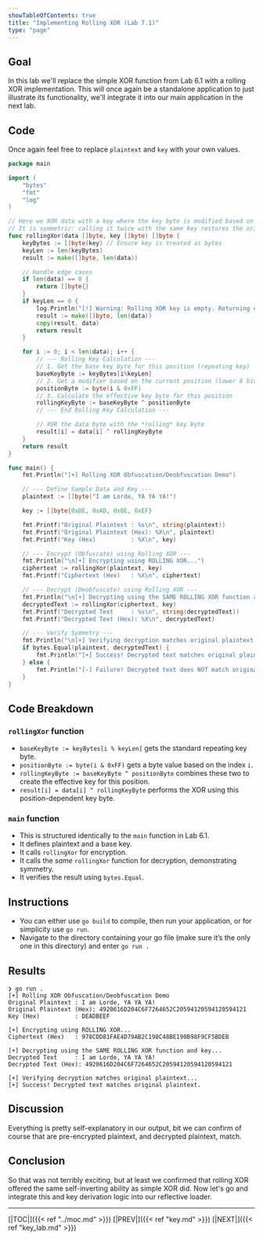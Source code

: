 ```yaml
---
showTableOfContents: true
title: "Implementing Rolling XOR (Lab 7.1)"
type: "page"
---
```

## Goal
In this lab we'll replace the simple XOR function from Lab 6.1 with a rolling XOR implementation. This will once again be a standalone application to just illustrate its functionality, we'll integrate it into our main application in the next lab.


## Code
Once again feel free to replace `plaintext` and `key` with your own values.

```go
package main

import (
	"bytes"
	"fmt"
	"log"
)

// Here we XOR data with a key where the key byte is modified based on position.
// It is symmetric: calling it twice with the same key restores the original data.
func rollingXor(data []byte, key []byte) []byte {
	keyBytes := []byte(key) // Ensure key is treated as bytes
	keyLen := len(keyBytes)
	result := make([]byte, len(data))

	// Handle edge cases
	if len(data) == 0 {
		return []byte{}
	}
	if keyLen == 0 {
		log.Println("[!] Warning: Rolling XOR key is empty. Returning original data.")
		result := make([]byte, len(data))
		copy(result, data)
		return result
	}

	for i := 0; i < len(data); i++ {
		// --- Rolling Key Calculation ---
		// 1. Get the base key byte for this position (repeating key)
		baseKeyByte := keyBytes[i%keyLen]
		// 2. Get a modifier based on the current position (lower 8 bits of index)
		positionByte := byte(i & 0xFF)
		// 3. Calculate the effective key byte for this position
		rollingKeyByte := baseKeyByte ^ positionByte
		// --- End Rolling Key Calculation ---

		// XOR the data byte with the *rolling* key byte
		result[i] = data[i] ^ rollingKeyByte
	}
	return result
}

func main() {
	fmt.Println("[+] Rolling XOR Obfuscation/Deobfuscation Demo")

	// --- Define Sample Data and Key ---
	plaintext := []byte("I am Lorde, YA YA YA!")

	key := []byte{0xDE, 0xAD, 0xBE, 0xEF}

	fmt.Printf("Original Plaintext : %s\n", string(plaintext))
	fmt.Printf("Original Plaintext (Hex): %X\n", plaintext)
	fmt.Printf("Key (Hex)          : %X\n", key)

	// --- Encrypt (Obfuscate) using Rolling XOR ---
	fmt.Println("\n[+] Encrypting using ROLLING XOR...")
	ciphertext := rollingXor(plaintext, key)
	fmt.Printf("Ciphertext (Hex)   : %X\n", ciphertext)

	// --- Decrypt (Deobfuscate) using Rolling XOR ---
	fmt.Println("\n[+] Decrypting using the SAME ROLLING XOR function and key...")
	decryptedText := rollingXor(ciphertext, key)
	fmt.Printf("Decrypted Text     : %s\n", string(decryptedText))
	fmt.Printf("Decrypted Text (Hex): %X\n", decryptedText)

	// --- Verify Symmetry ---
	fmt.Println("\n[+] Verifying decryption matches original plaintext...")
	if bytes.Equal(plaintext, decryptedText) {
		fmt.Println("[+] Success! Decrypted text matches original plaintext.")
	} else {
		fmt.Println("[-] Failure! Decrypted text does NOT match original plaintext.")
	}
}

```

## Code Breakdown
### `rollingXor` function
- `baseKeyByte := keyBytes[i % keyLen]` gets the standard repeating key byte.
- `positionByte := byte(i & 0xFF)` gets a byte value based on the index `i`.
- `rollingKeyByte := baseKeyByte ^ positionByte` combines these two to create the effective key for this position.
- `result[i] = data[i] ^ rollingKeyByte` performs the XOR using this position-dependent key byte.

### `main` function
 - This is structured identically to the `main` function in Lab 6.1.
 - It defines plaintext and a base key.
 - It calls `rollingXor` for encryption.
 - It calls the _same_ `rollingXor` function for decryption, demonstrating symmetry.
 - It verifies the result using `bytes.Equal`.

## Instructions
- You can either use `go build` to compile, then run your application, or for simplicity use `go run`.
- Navigate to the directory containing your go file (make sure it’s the only one in this directory) and enter `go run .`


## Results

```shell
❯ go run .
[+] Rolling XOR Obfuscation/Deobfuscation Demo
Original Plaintext : I am Lorde, YA YA YA!
Original Plaintext (Hex): 4920616D204C6F7264652C20594120594120594121
Key (Hex)          : DEADBEEF

[+] Encrypting using ROLLING XOR...
Ciphertext (Hex)   : 978CDD81FAE4D79AB2C198C48BE190B98F9CF5BDEB

[+] Decrypting using the SAME ROLLING XOR function and key...
Decrypted Text     : I am Lorde, YA YA YA!
Decrypted Text (Hex): 4920616D204C6F7264652C20594120594120594121

[+] Verifying decryption matches original plaintext...
[+] Success! Decrypted text matches original plaintext.

```


## Discussion
Everything is pretty self-explanatory in our output, bit we can confirm of course that are pre-encrypted plaintext, and decrypted plaintext, match.


## Conclusion
So that was not terribly exciting, but at least we confirmed that rolling XOR offered the same self-inverting ability as simple XOR did. Now let's go and integrate this and key derivation logic into our reflective loader.




---
[|TOC|]({{< ref "../moc.md" >}})
[|PREV|]({{< ref "key.md" >}})
[|NEXT|]({{< ref "key_lab.md" >}})